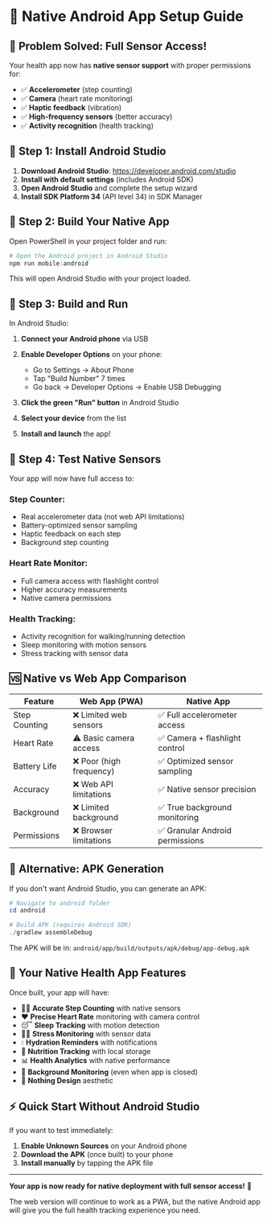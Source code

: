 # 📱 Native Android App Setup Guide

## 🚨 **Problem Solved: Full Sensor Access!**

Your health app now has **native sensor support** with proper permissions for:

- ✅ **Accelerometer** (step counting)
- ✅ **Camera** (heart rate monitoring)
- ✅ **Haptic feedback** (vibration)
- ✅ **High-frequency sensors** (better accuracy)
- ✅ **Activity recognition** (health tracking)

## 🔧 **Step 1: Install Android Studio**

1. **Download Android Studio**: https://developer.android.com/studio
2. **Install with default settings** (includes Android SDK)
3. **Open Android Studio** and complete the setup wizard
4. **Install SDK Platform 34** (API level 34) in SDK Manager

## 📱 **Step 2: Build Your Native App**

Open PowerShell in your project folder and run:

```powershell
# Open the Android project in Android Studio
npm run mobile:android
```

This will open Android Studio with your project loaded.

## 🔨 **Step 3: Build and Run**

In Android Studio:

1. **Connect your Android phone** via USB
2. **Enable Developer Options** on your phone:

   - Go to Settings → About Phone
   - Tap "Build Number" 7 times
   - Go back → Developer Options → Enable USB Debugging

3. **Click the green "Run" button** in Android Studio
4. **Select your device** from the list
5. **Install and launch** the app!

## 🎯 **Step 4: Test Native Sensors**

Your app will now have full access to:

### **Step Counter:**

- Real accelerometer data (not web API limitations)
- Battery-optimized sensor sampling
- Haptic feedback on each step
- Background step counting

### **Heart Rate Monitor:**

- Full camera access with flashlight control
- Higher accuracy measurements
- Native camera permissions

### **Health Tracking:**

- Activity recognition for walking/running detection
- Sleep monitoring with motion sensors
- Stress tracking with sensor data

## 🆚 **Native vs Web App Comparison**

| Feature       | Web App (PWA)            | Native App                      |
| ------------- | ------------------------ | ------------------------------- |
| Step Counting | ❌ Limited web sensors   | ✅ Full accelerometer access    |
| Heart Rate    | ⚠️ Basic camera access   | ✅ Camera + flashlight control  |
| Battery Life  | ❌ Poor (high frequency) | ✅ Optimized sensor sampling    |
| Accuracy      | ❌ Web API limitations   | ✅ Native sensor precision      |
| Background    | ❌ Limited background    | ✅ True background monitoring   |
| Permissions   | ❌ Browser limitations   | ✅ Granular Android permissions |

## 🚀 **Alternative: APK Generation**

If you don't want Android Studio, you can generate an APK:

```powershell
# Navigate to android folder
cd android

# Build APK (requires Android SDK)
./gradlew assembleDebug
```

The APK will be in: `android/app/build/outputs/apk/debug/app-debug.apk`

## 🎊 **Your Native Health App Features**

Once built, your app will have:

- 🏃‍♂️ **Accurate Step Counting** with native sensors
- ❤️ **Precise Heart Rate** monitoring with camera control
- 😴 **Sleep Tracking** with motion detection
- 🧘‍♀️ **Stress Monitoring** with sensor data
- 💧 **Hydration Reminders** with notifications
- 🥗 **Nutrition Tracking** with local storage
- 📊 **Health Analytics** with native performance
- 🔄 **Background Monitoring** (even when app is closed)
- 🎨 **Nothing Design** aesthetic

## ⚡ **Quick Start Without Android Studio**

If you want to test immediately:

1. **Enable Unknown Sources** on your Android phone
2. **Download the APK** (once built) to your phone
3. **Install manually** by tapping the APK file

---

**Your app is now ready for native deployment with full sensor access!** 🎉

The web version will continue to work as a PWA, but the native Android app will give you the full health tracking experience you need.
